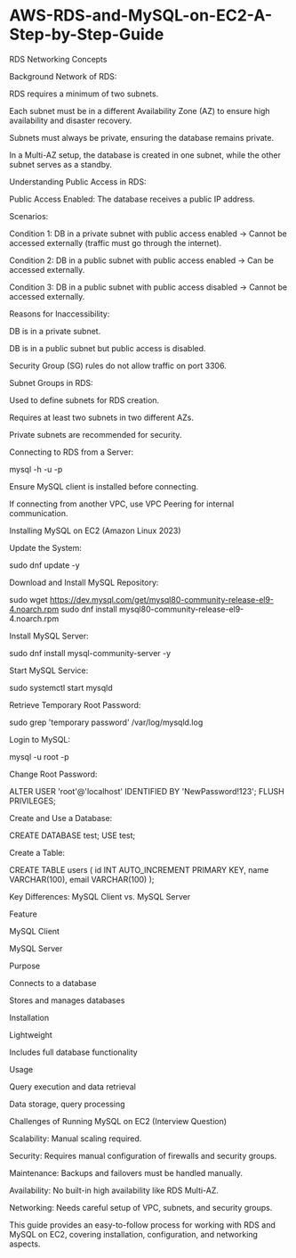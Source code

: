 # AWS-RDS-and-MySQL-on-EC2-A-Step-by-Step-Guide
RDS Networking Concepts

Background Network of RDS:

RDS requires a minimum of two subnets.

Each subnet must be in a different Availability Zone (AZ) to ensure high availability and disaster recovery.

Subnets must always be private, ensuring the database remains private.

In a Multi-AZ setup, the database is created in one subnet, while the other subnet serves as a standby.

Understanding Public Access in RDS:

Public Access Enabled: The database receives a public IP address.

Scenarios:

Condition 1: DB in a private subnet with public access enabled → Cannot be accessed externally (traffic must go through the internet).

Condition 2: DB in a public subnet with public access enabled → Can be accessed externally.

Condition 3: DB in a public subnet with public access disabled → Cannot be accessed externally.

Reasons for Inaccessibility:

DB is in a private subnet.

DB is in a public subnet but public access is disabled.

Security Group (SG) rules do not allow traffic on port 3306.

Subnet Groups in RDS:

Used to define subnets for RDS creation.

Requires at least two subnets in two different AZs.

Private subnets are recommended for security.

Connecting to RDS from a Server:

mysql -h <endpoint> -u <username> -p

Ensure MySQL client is installed before connecting.

If connecting from another VPC, use VPC Peering for internal communication.

Installing MySQL on EC2 (Amazon Linux 2023)

Update the System:

sudo dnf update -y

Download and Install MySQL Repository:

sudo wget https://dev.mysql.com/get/mysql80-community-release-el9-4.noarch.rpm
sudo dnf install mysql80-community-release-el9-4.noarch.rpm

Install MySQL Server:

sudo dnf install mysql-community-server -y

Start MySQL Service:

sudo systemctl start mysqld

Retrieve Temporary Root Password:

sudo grep 'temporary password' /var/log/mysqld.log

Login to MySQL:

mysql -u root -p

Change Root Password:

ALTER USER 'root'@'localhost' IDENTIFIED BY 'NewPassword!123';
FLUSH PRIVILEGES;

Create and Use a Database:

CREATE DATABASE test;
USE test;

Create a Table:

CREATE TABLE users (
    id INT AUTO_INCREMENT PRIMARY KEY,
    name VARCHAR(100),
    email VARCHAR(100)
);

Key Differences: MySQL Client vs. MySQL Server

Feature

MySQL Client

MySQL Server

Purpose

Connects to a database

Stores and manages databases

Installation

Lightweight

Includes full database functionality

Usage

Query execution and data retrieval

Data storage, query processing

Challenges of Running MySQL on EC2 (Interview Question)

Scalability: Manual scaling required.

Security: Requires manual configuration of firewalls and security groups.

Maintenance: Backups and failovers must be handled manually.

Availability: No built-in high availability like RDS Multi-AZ.

Networking: Needs careful setup of VPC, subnets, and security groups.

This guide provides an easy-to-follow process for working with RDS and MySQL on EC2, covering installation, configuration, and networking aspects.


